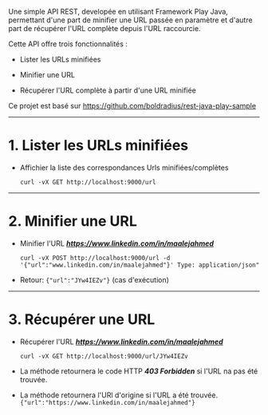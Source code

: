 Une simple API REST, developée en utilisant Framework Play Java, permettant d'une part de minifier une URL passée en paramètre et d'autre part de récupérer l'URL complète depuis l'URL raccourcie.

Cette API offre trois fonctionnalités :
* Lister les URLs minifiées

* Minifier une URL

* Récupérer l'URL complète à partir d'une URL minifiée


Ce projet est basé sur <https://github.com/boldradius/rest-java-play-sample>

---

# __1. Lister les URLs minifiées__

* Affichier la liste des correspondances Urls minifiées/complètes
	
	```curl -vX GET http://localhost:9000/url```


---

# __2. Minifier une URL__

* Minifier l'URL __*https://www.linkedin.com/in/maalejahmed*__

   ```curl -vX POST http://localhost:9000/url -d '{"url":"www.linkedin.com/in/maalejahmed"}' Type: application/json"```

* Retour: ```{"url":"JYw4IEZv"}``` (cas d'exécution)

---

# __3. Récupérer une URL__

* Récupérer l'URL __*https://www.linkedin.com/in/maalejahmed*__

   ```curl -vX GET http://localhost:9000/url/JYw4IEZv```
* La méthode retournera le code HTTP __*403 Forbidden*__ si l'URL na pas été trouvée.
* La méthode retournera l'URl d'origine si l'URL a été trouvée.
    ```{"url":"https://www.linkedin.com/in/maalejahmed"}```
